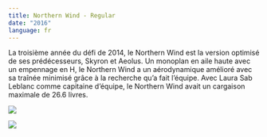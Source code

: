 ```yaml
---
title: Northern Wind - Regular
date: "2016"
language: fr
---
```

La troisième année du défi de 2014, le Northern Wind est la version optimisé de ses prédécesseurs, Skyron et Aeolus. Un monoplan en aile haute avec un empennage en H, le Northern Wind a un aérodynamique amélioré avec sa traînée minimisé grâce à la recherche  qu’a fait l’équipe. Avec Laura Sab Leblanc comme capitaine d’équipe, le Northern Wind avait un cargaison maximale de 26.6 livres. 

![](https://res.cloudinary.com/decninixz/image/upload/v1595353846/2016northernwind1_d23ahq.jpg)

![](https://res.cloudinary.com/decninixz/image/upload/v1595353846/2016northernwind2_p1jt9s.jpg)